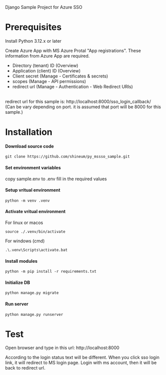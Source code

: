 Django Sample Project for Azure SSO


# Prerequisites
Install Python 3.12.x or later

Create Azure App with MS Azure Protal "App registrations".
These information from Azure App are required.
- Directory (tenant) ID (Overview)
- Application (client) ID (Overview)
- Client secret (Manage - Certificates & secrets)
- scopes (Manage - API permissions)
- redirect url (Manage - Authentication - Web Redirect URIs)
<br>
redirect url for this sample is:
http://localhost:8000/sso_login_callback/
(Can be vary depending on port. it is assumed that port will be 8000 for this sample.)

# Installation

#### Download source code
```
git clone https://github.com/shineum/py_mssso_sample.git
```

#### Set environment variables
copy sample.env to .env
fill in the required values


#### Setup vritual environment
```
python -m venv .venv
```

#### Activate vritual environment
For linux or macos
```
source ./.venv/bin/activate
```
For windows (cmd)
```
.\.venv\Scripts\activate.bat
```

#### Install modules
```
python -m pip install -r requirements.txt
```

#### Initialize DB
```
python manage.py migrate
```

#### Run server
```
python manage.py runserver
```

# Test
Open browser and type in this url:
http://localhost:8000

According to the login status text will be different.
When you click sso login link, it will redirect to MS login page.
Login with ms account, then it will be back to redirect url.